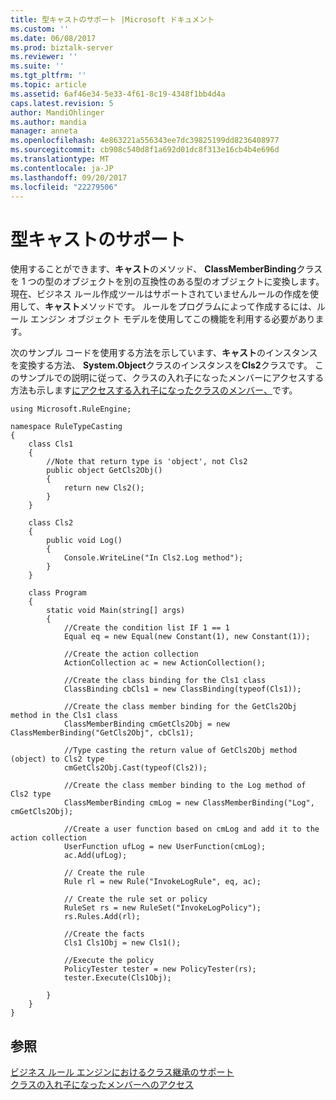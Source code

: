 ```yaml
---
title: 型キャストのサポート |Microsoft ドキュメント
ms.custom: ''
ms.date: 06/08/2017
ms.prod: biztalk-server
ms.reviewer: ''
ms.suite: ''
ms.tgt_pltfrm: ''
ms.topic: article
ms.assetid: 6af46e34-5e33-4f61-8c19-4348f1bb4d4a
caps.latest.revision: 5
author: MandiOhlinger
ms.author: mandia
manager: anneta
ms.openlocfilehash: 4e863221a556343ee7dc39825199dd8236408977
ms.sourcegitcommit: cb908c540d8f1a692d01dc8f313e16cb4b4e696d
ms.translationtype: MT
ms.contentlocale: ja-JP
ms.lasthandoff: 09/20/2017
ms.locfileid: "22279506"
---
```

# <a name="support-for-type-casting"></a>型キャストのサポート
使用することができます、**キャスト**のメソッド、 **ClassMemberBinding**クラスを 1 つの型のオブジェクトを別の互換性のある型のオブジェクトに変換します。 現在、ビジネス ルール作成ツールはサポートされていませんルールの作成を使用して、**キャスト**メソッドです。 ルールをプログラムによって作成するには、ルール エンジン オブジェクト モデルを使用してこの機能を利用する必要があります。  
  
 次のサンプル コードを使用する方法を示しています、**キャスト**のインスタンスを変換する方法、 **System.Object**クラスのインスタンスを**Cls2**クラスです。 このサンプルでの説明に従って、クラスの入れ子になったメンバーにアクセスする方法も示します[にアクセスする入れ子になったクラスのメンバー、](../core/accessing-nested-members-of-a-class.md)です。  
  
```  
using Microsoft.RuleEngine;  
  
namespace RuleTypeCasting  
{  
    class Cls1  
    {  
        //Note that return type is 'object', not Cls2  
        public object GetCls2Obj()  
        {  
            return new Cls2();  
        }  
    }  
  
    class Cls2  
    {  
        public void Log()  
        {  
            Console.WriteLine("In Cls2.Log method");  
        }  
    }  
  
    class Program  
    {  
        static void Main(string[] args)  
        {  
            //Create the condition list IF 1 == 1  
            Equal eq = new Equal(new Constant(1), new Constant(1));  
  
            //Create the action collection  
            ActionCollection ac = new ActionCollection();  
  
            //Create the class binding for the Cls1 class  
            ClassBinding cbCls1 = new ClassBinding(typeof(Cls1));  
  
            //Create the class member binding for the GetCls2Obj method in the Cls1 class  
            ClassMemberBinding cmGetCls2Obj = new ClassMemberBinding("GetCls2Obj", cbCls1);  
  
            //Type casting the return value of GetCls2Obj method (object) to Cls2 type  
            cmGetCls2Obj.Cast(typeof(Cls2));  
  
            //Create the class member binding to the Log method of Cls2 type   
            ClassMemberBinding cmLog = new ClassMemberBinding("Log", cmGetCls2Obj);  
  
            //Create a user function based on cmLog and add it to the action collection  
            UserFunction ufLog = new UserFunction(cmLog);  
            ac.Add(ufLog);  
  
            // Create the rule  
            Rule rl = new Rule("InvokeLogRule", eq, ac);  
  
            // Create the rule set or policy  
            RuleSet rs = new RuleSet("InvokeLogPolicy");  
            rs.Rules.Add(rl);  
  
            //Create the facts  
            Cls1 Cls1Obj = new Cls1();  
  
            //Execute the policy  
            PolicyTester tester = new PolicyTester(rs);  
            tester.Execute(Cls1Obj);  
  
        }  
    }  
}  
```  
  
## <a name="see-also"></a>参照  
 [ビジネス ルール エンジンにおけるクラス継承のサポート](../core/support-for-class-inheritance-in-the-business-rule-engine.md)   
 [クラスの入れ子になったメンバーへのアクセス](../core/accessing-nested-members-of-a-class.md)